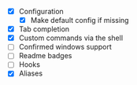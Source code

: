 - [x] Configuration
  - [x] Make default config if missing
- [x] Tab completion
- [x] Custom commands via the shell
- [ ] Confirmed windows support
- [ ] Readme badges
- [ ] Hooks
- [x] Aliases
